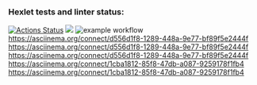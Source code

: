 ### Hexlet tests and linter status:
[![Actions Status](https://github.com/Krissisp/backend-project-lvl1/workflows/hexlet-check/badge.svg)](https://github.com/Krissisp/backend-project-lvl1/actions)
<a href="https://codeclimate.com/github/codeclimate/codeclimate/maintainability"><img src="https://api.codeclimate.com/v1/badges/a99a88d28ad37a79dbf6/maintainability" /></a>
![example workflow](https://github.com/backend-project-lvl1/.github/workflows/github-actions-demo.yml)
https://asciinema.org/connect/d556d1f8-1289-448a-9e77-bf89f5e2444f
https://asciinema.org/connect/d556d1f8-1289-448a-9e77-bf89f5e2444f
https://asciinema.org/connect/d556d1f8-1289-448a-9e77-bf89f5e2444f
https://asciinema.org/connect/1cba1812-85f8-47db-a087-9259178f1fb4
https://asciinema.org/connect/1cba1812-85f8-47db-a087-9259178f1fb4